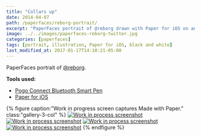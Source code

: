 ```yaml
---
title: "Collars up"
date: 2014-04-07
path: /paperfaces/reborg-portrait/
excerpt: "PaperFaces portrait of @reborg drawn with Paper for iOS on an iPad."
image: ../../images/paperfaces-reborg-twitter.jpg
categories: [paperfaces]
tags: [portrait, illustration, Paper for iOS, black and white]
last_modified_at: 2017-01-17T14:10:21-05:00
---
```


PaperFaces portrait of [@reborg](https://twitter.com/reborg).

**Tools used:**

- [Pogo Connect Bluetooth Smart Pen](https://www.amazon.com/gp/product/B009K448L4/ref=as_li_ss_tl?ie=UTF8&camp=1789&creative=390957&creativeASIN=B009K448L4&linkCode=as2&tag=mademist-20)
- [Paper for iOS](https://paper.bywetransfer.com/)

{% figure caption:"Work in progress screen captures Made with Paper." class:"gallery-3-col" %}
[![Work in process screenshot](../../images/paperfaces-reborg-process-1-600.jpg)](../../images/paperfaces-reborg-process-1-lg.jpg)
[![Work in process screenshot](../../images/paperfaces-reborg-process-2-600.jpg)](../../images/paperfaces-reborg-process-2-lg.jpg)
[![Work in process screenshot](../../images/paperfaces-reborg-process-3-600.jpg)](../../images/paperfaces-reborg-process-3-lg.jpg)
[![Work in process screenshot](../../images/paperfaces-reborg-process-4-600.jpg)](../../images/paperfaces-reborg-process-4-lg.jpg)
{% endfigure %}

